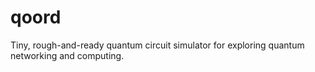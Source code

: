 # qoord
Tiny, rough-and-ready quantum circuit simulator for exploring quantum networking and computing.

